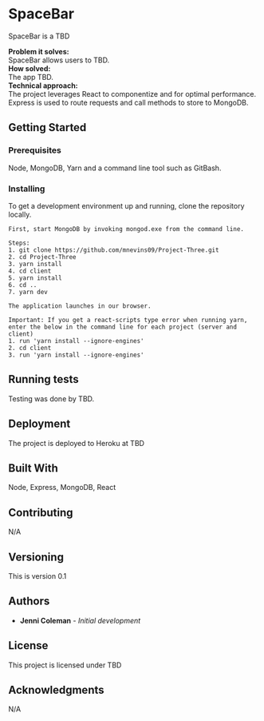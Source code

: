 # SpaceBar

SpaceBar is a TBD

**Problem it solves:** \
SpaceBar allows users to TBD. \
**How solved:** \
The app TBD. \
**Technical approach:** \
The project leverages React to componentize and for optimal performance.  Express is used to route requests and call methods to store to MongoDB.

## Getting Started
 
### Prerequisites

Node, MongoDB, Yarn and a command line tool such as GitBash.

### Installing

To get a development environment up and running, clone the repository locally.  

```
First, start MongoDB by invoking mongod.exe from the command line.

Steps:
1. git clone https://github.com/mnevins09/Project-Three.git
2. cd Project-Three
3. yarn install
4. cd client
5. yarn install
6. cd ..
7. yarn dev

The application launches in our browser.

Important: If you get a react-scripts type error when running yarn, enter the below in the command line for each project (server and client)
1. run 'yarn install --ignore-engines' 
2. cd client
3. run 'yarn install --ignore-engines' 
```

## Running tests

Testing was done by TBD.

## Deployment

The project is deployed to Heroku at TBD

## Built With

Node, Express, MongoDB, React

## Contributing

N/A

## Versioning

This is version 0.1

## Authors

* **Jenni Coleman** - *Initial development*

## License

This project is licensed under TBD

## Acknowledgments

N/A